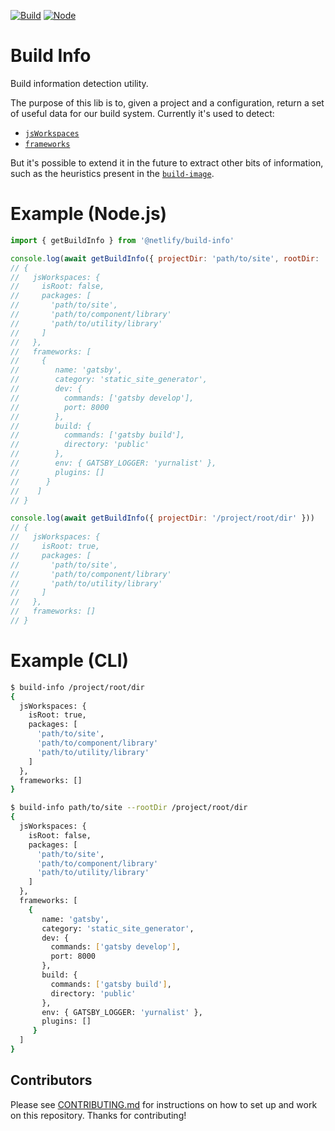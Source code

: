 [![Build](https://github.com/netlify/build-info/workflows/Build/badge.svg)](https://github.com/netlify/build-info/actions)
[![Node](https://img.shields.io/node/v/@netlify/build-info.svg?logo=node.js)](https://www.npmjs.com/package/@netlify/build-info)

# Build Info

Build information detection utility.

The purpose of this lib is to, given a project and a configuration, return a set of useful data for our build system.
Currently it's used to detect:

- [`jsWorkspaces`](https://docs.npmjs.com/cli/v7/using-npm/workspaces)
- [`frameworks`](https://github.com/netlify/framework-info)

But it's possible to extend it in the future to extract other bits of information, such as the heuristics present in the
[`build-image`](https://github.com/netlify/build-image/blob/xenial/run-build-functions.sh#L214).

# Example (Node.js)

```js
import { getBuildInfo } from '@netlify/build-info'

console.log(await getBuildInfo({ projectDir: 'path/to/site', rootDir: '/project/root/dir' }))
// {
//   jsWorkspaces: {
//     isRoot: false,
//     packages: [
//       'path/to/site',
//       'path/to/component/library'
//       'path/to/utility/library'
//     ]
//   },
//   frameworks: [
//     {
//        name: 'gatsby',
//        category: 'static_site_generator',
//        dev: {
//          commands: ['gatsby develop'],
//          port: 8000
//        },
//        build: {
//          commands: ['gatsby build'],
//          directory: 'public'
//        },
//        env: { GATSBY_LOGGER: 'yurnalist' },
//        plugins: []
//      }
//    ]
// }

console.log(await getBuildInfo({ projectDir: '/project/root/dir' }))
// {
//   jsWorkspaces: {
//     isRoot: true,
//     packages: [
//       'path/to/site',
//       'path/to/component/library'
//       'path/to/utility/library'
//     ]
//   },
//   frameworks: []
// }
```

# Example (CLI)

```bash
$ build-info /project/root/dir
{
  jsWorkspaces: {
    isRoot: true,
    packages: [
      'path/to/site',
      'path/to/component/library'
      'path/to/utility/library'
    ]
  },
  frameworks: []
}

$ build-info path/to/site --rootDir /project/root/dir
{
  jsWorkspaces: {
    isRoot: false,
    packages: [
      'path/to/site',
      'path/to/component/library'
      'path/to/utility/library'
    ]
  },
  frameworks: [
    {
       name: 'gatsby',
       category: 'static_site_generator',
       dev: {
         commands: ['gatsby develop'],
         port: 8000
       },
       build: {
         commands: ['gatsby build'],
         directory: 'public'
       },
       env: { GATSBY_LOGGER: 'yurnalist' },
       plugins: []
     }
  ]
}
```

## Contributors

Please see [CONTRIBUTING.md](./CONTRIBUTING.md) for instructions on how to set up and work on this repository. Thanks
for contributing!
